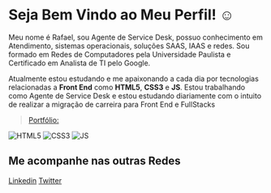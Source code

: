 # Seja Bem Vindo ao Meu Perfil! ☺

Meu nome é Rafael, sou Agente de Service Desk, possuo conhecimento em Atendimento, sistemas operacionais, soluções SAAS, IAAS e redes. 
Sou formado em Redes de Computadores pela Universidade Paulista e Certificado em Analista de TI pelo Google. 

Atualmente estou estudando e me apaixonando a cada dia por tecnologias relacionadas a **Front End** como **HTML5**, **CSS3** e **JS**.
Estou trabalhando como Agente de Service Desk e estou estudando diariamente com o intuito de realizar a migração de carreira para Front End e FullStacks

> [Portfólio:](https://rafaelfelipeoliveirasantos.netlify.app/) 

![HTML5](https://user-images.githubusercontent.com/25181517/192158954-f88b5814-d510-4564-b285-dff7d6400dad.png) ![CSS3](https://user-images.githubusercontent.com/25181517/183898674-75a4a1b1-f960-4ea9-abcb-637170a00a75.png) ![JS](https://user-images.githubusercontent.com/25181517/117447155-6a868a00-af3d-11eb-9cfe-245df15c9f3f.png)

## Me acompanhe nas outras Redes

[Linkedin](https://www.linkedin.com/in/rafael-felipe-oliveira-santos-0b956027/) [Twitter](https://x.com/Foxbain)
